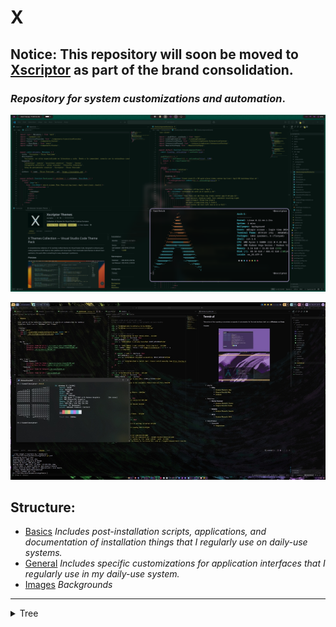 
# X

## **Notice:** This repository will soon be moved to [Xscriptor](https://xscriptor.com/xscriptordev) as part of the brand consolidation.

### *Repository for system customizations and automation*.

<p align="center">
  <img src="./screenshots/preview.png" alt="Demostración" width="800"/>
</p>

<p align="center">
  <img src="./screenshots/preview2.png" alt="Demostración" width="800"/>
</p>

## Structure:

- [Basics](./basics/readme.md) *Includes post-installation scripts, applications, and documentation of installation things that I regularly use on daily-use systems.*
- [General](./general/README.md) *Includes specific customizations for application interfaces that I regularly use in my daily-use system.*
- [Images](./images/README.md) *Backgrounds*

---
<details>

<summary>Tree</summary>

```bash
X
├── basics
│   ├── linux
│   │   ├── desktop
│   │   │   └── gnome
│   │   │       └── openbar
│   │   │           └── configfiles
│   │   └── terminal
│   │       ├── alias
│   │       │   ├── github
│   │       │   └── navigation
│   │       ├── installations
│   │       │   ├── monitorization
│   │       │   └── qemu
│   │       └── scripts
│   │           └── github
│   └── windows
│       ├── postinstallation
│       ├── taskbarcustomization
│       │   └── xw11-taskbar
│       │       ├── screenshots
│       │       ├── xblackgold
│       │       │   └── files
│       │       ├── xdark
│       │       │   └── files
│       │       ├── xdeepocean
│       │       │   └── files
│       │       ├── xgold
│       │       │   └── files
│       │       ├── xgrapepurple
│       │       │   └── files
│       │       ├── xicegray
│       │       │   └── files
│       │       └── xtranslucid
│       │           └── files
│       └── yasb
│           ├── config
│           └── preview
├── general
│   ├── Jetbrains
│   │   └── xscriptor-theme
│   │       ├── download
│   │       ├── gradle
│   │       │   └── wrapper
│   │       ├── preview
│   │       └── src
│   │           └── main
│   │               └── resources
│   │                   ├── META-INF
│   │                   ├── colors
│   │                   └── themes
│   ├── custom-tools
│   │   └── xfetch
│   │       ├── preview
│   │       └── src
│   ├── obsidian
│   │   └── themes
│   │       └── xscriptor-theme
│   │           ├── download
│   │           └── fonts
│   ├── terminal
│   │   ├── gnome
│   │   │   ├── xscriptor-theme
│   │   │   └── xtropicalneon
│   │   ├── kitty
│   │   │   ├── xdracula
│   │   │   ├── xscriptor-theme
│   │   │   └── xtropicalneon
│   │   ├── konsole
│   │   ├── powershell
│   │   │   ├── previews
│   │   │   ├── xscriptor-theme
│   │   │   └── xtropicalneon
│   │   └── xfce
│   └── vscode
│       ├── themes
│       │   └── xscriptor-themes
│       │       ├── files-before-rename
│       │       ├── icons
│       │       │   ├── x-greyscale-icons
│       │       │   ├── x-icons
│       │       │   ├── xscriptor-greyscale-icons
│       │       │   └── xscriptor-icons
│       │       ├── image
│       │       ├── screenshots
│       │       └── themes
│       └── ui-mods
│           └── styles
├── images
│   ├── arch
│   ├── byn
│   ├── color
│   ├── kali
│   └── mod
└── screenshots

```

</details>
